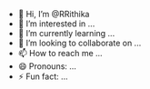 - 👋 Hi, I’m @RRithika
- 👀 I’m interested in ...
- 🌱 I’m currently learning ...
- 💞️ I’m looking to collaborate on ...
- 📫 How to reach me ...
- 😄 Pronouns: ...
- ⚡ Fun fact: ...

<!---
RRithika/RRithika is a ✨ special ✨ repository because its `README.md` (this file) appears on your GitHub profile.
You can click the Preview link to take a look at your changes.
--->
